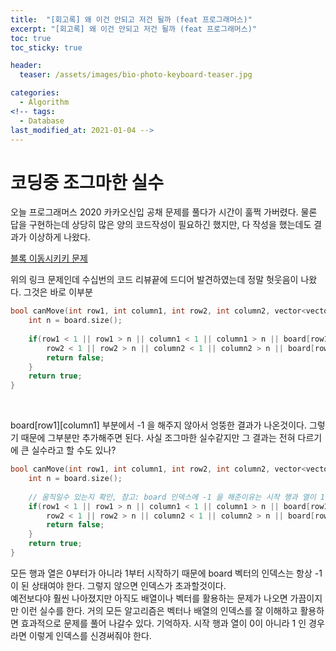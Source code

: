 ```yaml
---
title:  "[회고록] 왜 이건 안되고 저건 될까 (feat 프로그래머스)"
excerpt: "[회고록] 왜 이건 안되고 저건 될까 (feat 프로그래머스)"
toc: true
toc_sticky: true

header:
  teaser: /assets/images/bio-photo-keyboard-teaser.jpg

categories:
  - Algorithm
<!-- tags:
  - Database 
last_modified_at: 2021-01-04 -->
---
```

# 코딩중 조그마한 실수

오늘 프로그래머스 2020 카카오신입 공채 문제를 풀다가 시간이 훌쩍 가버렸다. 물론 답을 구현하는데 상당히 많은 양의 코드작성이 필요하긴 했지만,
다 작성을 했는데도 결과가 이상하게 나왔다. 

[블록 이동시키키 문제](https://programmers.co.kr/learn/courses/30/lessons/60063)

위의 링크 문제인데 수십번의 코드 리뷰끝에 드디어 발견하였는데 정말 헛웃음이 나왔다. 그것은 바로 이부분
<br>

```c++
bool canMove(int row1, int column1, int row2, int column2, vector<vector<int> > board){
    int n = board.size();
    
    if(row1 < 1 || row1 > n || column1 < 1 || column1 > n || board[row1][column1] == WALL ||
        row2 < 1 || row2 > n || column2 < 1 || column2 > n || board[row2][column2] == WALL){
        return false;    
    }    
    return true;
}
```
<br>

board[row1][column1] 부분에서 -1 을 해주지 않아서 엉뚱한 결과가 나온것이다.
그렇기 때문에 그부분만 추가해주면 된다. 사실 조그마한 실수같지만 그 결과는 전혀 다르기에 큰 실수라고 할 수도 있나?
<br>

```c++
bool canMove(int row1, int column1, int row2, int column2, vector<vector<int> > board){
    int n = board.size();
    
    // 움직일수 있는지 확인, 참고: board 인덱스에 -1 을 해준이유는 시작 행과 열이 1부터 시작하기 때문이다
    if(row1 < 1 || row1 > n || column1 < 1 || column1 > n || board[row1-1][column1-1] == WALL ||
        row2 < 1 || row2 > n || column2 < 1 || column2 > n || board[row2-1][column2-1] == WALL){
        return false;    
    }    
    return true;
}
```
모든 행과 열은 0부터가 아니라 1부터 시작하기 때문에 board 벡터의 인덱스는 항상 -1 이 된 상태여야 한다. 그렇지 않으면 인덱스가 초과할것이다.<br>
예전보다야 훨씬 나아졌지만 아직도 배열이나 벡터를 활용하는 문제가 나오면 가끔이지만 이런 실수를 한다. 거의 모든 알고리즘은 벡터나 배열의 인덱스를 잘 이해하고 활용하면
효과적으로 문제를 풀어 나갈수 있다. 기억하자. 시작 행과 열이 0이 아니라 1 인 경우라면 이렇게 인덱스를 신경써줘야 한다.
